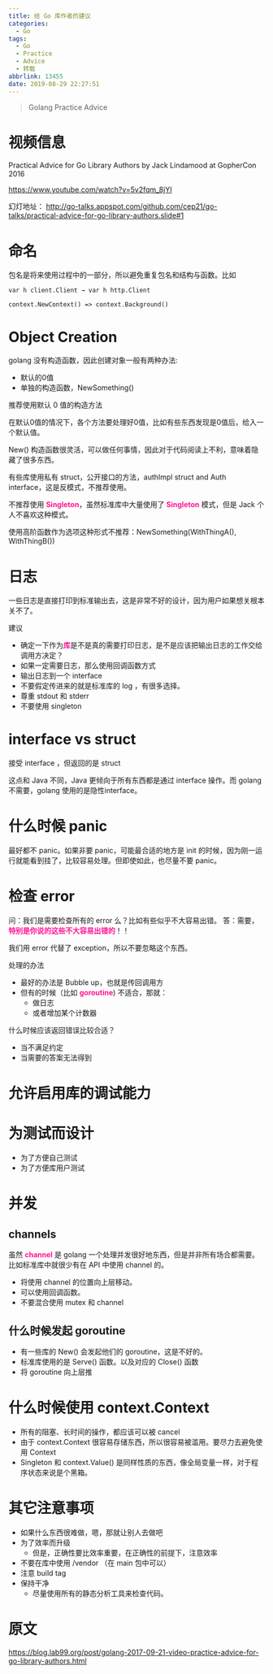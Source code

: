 ```yaml
---
title: 给 Go 库作者的建议
categories:
  - Go
tags:
  - Go
  - Practice
  - Advice
  - 转载
abbrlink: 13455
date: 2019-08-29 22:27:51
---
```


> Golang Practice Advice

<!-- more -->

# 视频信息
Practical Advice for Go Library Authors
by Jack Lindamood
at GopherCon 2016

https://www.youtube.com/watch?v=5v2fqm_8jYI

幻灯地址：
http://go-talks.appspot.com/github.com/cep21/go-talks/practical-advice-for-go-library-authors.slide#1

# 命名
包名是将来使用过程中的一部分，所以避免重复包名和结构与函数。比如
```
var h client.Client → var h http.Client
```
```
context.NewContext() => context.Background()
```

# Object Creation
golang 没有构造函数，因此创建对象一般有两种办法:
* 默认的0值
* 单独的构造函数，NewSomething()

推荐使用默认 0 值的构造方法

在默认0值的情况下，各个方法要处理好0值，比如有些东西发现是0值后，给入一个默认值。

New() 构造函数很灵活，可以做任何事情，因此对于代码阅读上不利，意味着隐藏了很多东西。

有些库使用私有 struct，公开接口的方法，authImpl struct and Auth interface，这是反模式，不推荐使用。

不推荐使用 <font color=DeepPink>**Singleton**</font>，虽然标准库中大量使用了 <font color=DeepPink>**Singleton**</font> 模式，但是 Jack 个人不喜欢这种模式。

使用高阶函数作为选项这种形式不推荐：NewSomething(WithThingA(), WithThingB())

# 日志
一些日志是直接打印到标准输出去，这是非常不好的设计，因为用户如果想关根本关不了。

建议

* 确定一下作为<font color=DeepPink>**库**</font>是不是真的需要打印日志，是不是应该把输出日志的工作交给调用方决定？
* 如果一定需要日志，那么使用回调函数方式
* 输出日志到一个 interface
* 不要假定传进来的就是标准库的 log ，有很多选择。
* 尊重 stdout 和 stderr
* 不要使用 singleton

# interface vs struct

接受 interface ，但返回的是 struct

这点和 Java 不同，Java 更倾向于所有东西都是通过 interface 操作。而 golang 不需要，golang 使用的是隐性interface。

# 什么时候 panic
最好都不 panic。如果非要 panic，可能最合适的地方是 init 的时候，因为刚一运行就能看到挂了，比较容易处理。但即使如此，也尽量不要 panic。

# 检查 error
问：我们是需要检查所有的 error 么？比如有些似乎不大容易出错。
答：需要，<font color=DeepPink>**特别是你说的这些不大容易出错的**</font>！！

我们用 error 代替了 exception，所以不要忽略这个东西。

处理的办法

* 最好的办法是 Bubble up，也就是传回调用方
* 但有的时候（比如 <font color=DeepPink>**goroutine**</font>) 不适合，那就：
	* 做日志
	* 或者增加某个计数器

什么时候应该返回错误比较合适？
* 当不满足约定
* 当需要的答案无法得到

# 允许启用库的调试能力

# 为测试而设计
* 为了方便自己测试
* 为了方便库用户测试

# 并发
## channels 
虽然 <font color=DeepPink>**channel**</font> 是 golang 一个处理并发很好地东西，但是并非所有场合都需要。比如标准库中就很少有在 API 中使用 channel 的。

* 将使用 channel 的位置向上层移动。
* 可以使用回调函数。
* 不要混合使用 mutex 和 channel

## 什么时候发起 goroutine 
* 有一些库的 New() 会发起他们的 goroutine，这是不好的。
* 标准库使用的是 Serve() 函数。以及对应的 Close() 函数
* 将 goroutine 向上层推

# 什么时候使用 context.Context
* 所有的阻塞、长时间的操作，都应该可以被 cancel
* 由于 context.Context 很容易存储东西，所以很容易被滥用。要尽力去避免使用 Context
* Singleton 和 context.Value() 是同样性质的东西，像全局变量一样，对于程序状态来说是个黑箱。

# 其它注意事项
* 如果什么东西很难做，嗯，那就让别人去做吧
* 为了效率而升级
	* 但是，正确性要比效率重要，在正确性的前提下，注意效率
* 不要在库中使用 /vendor （在 main 包中可以）
* 注意 build tag
* 保持干净
	* 尽量使用所有的静态分析工具来检查代码。

# 原文
https://blog.lab99.org/post/golang-2017-09-21-video-practice-advice-for-go-library-authors.html